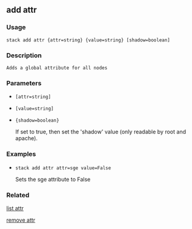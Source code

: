 ## add attr

### Usage

`stack add attr {attr=string} {value=string} [shadow=boolean]`

### Description


	Adds a global attribute for all nodes

	

### Parameters
* `[attr=string]`
* `[value=string]`
* `{shadow=boolean}`

   If set to true, then set the 'shadow' value (only readable by root
	and apache).

### Examples

* `stack add attr attr=sge value=False`

   Sets the sge attribute to False


### Related
[list attr](list-attr)

[remove attr](remove-attr)



